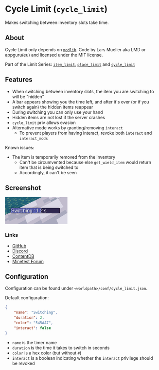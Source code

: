 # Cycle Limit (`cycle_limit`)

Makes switching between inventory slots take time.

## About

Cycle Limit only depends on [`modlib`](https://github.com/appgurueu/modlib). Code by Lars Mueller aka LMD or appguru(eu) and licensed under the MIT license.

Part of the Limit Series: [`item_limit`](https://github.com/appgurueu/item_limit), [`place_limit`](https://github.com/appgurueu/place_limit) and [`cycle_limit`](https://github.com/appgurueu/cycle_limit)

## Features

* When switching between inventory slots, the item you are switching to will be "hidden"
* A bar appears showing you the time left, and after it's over (or if you switch again) the hidden items reappear
* During switching you can only use your hand
* Hidden items are not lost if the server crashes
* `cycle_limit` priv allows evasion
* Alternative mode works by granting/removing `interact`
  * To prevent players from having interact, revoke both `interact` and `interact_mods`

Known issues:

* The item is temporarily removed from the inventory
  * Can't be circumvented because else `get_wield_item` would return item that is being switched to
  * Accordingly, it can't be seen

## Screenshot

![Screenshot](screenshot.png)

### Links

* [GitHub](https://github.com/appgurueu/cycle_limit)
* [Discord](https://discordapp.com/invite/ysP74by)
* [ContentDB](https://content.minetest.net/packages/LMD/cycle_limit)
* [Minetest Forum](https://forum.minetest.net/viewtopic.php?f=9&t=24614)

## Configuration

Configuration can be found under `<worldpath>/conf/cycle_limit.json`.

Default configuration:

```json
{
    "name": "Switching",
    "duration": 2,
    "color": "545AA7",
    "interact": false
}
```

* `name` is the timer name
* `duration` is the time it takes to switch in seconds
* `color` is a hex color (but without `#`)
* `interact` is a boolean indicating whether the `interact` privilege should be revoked